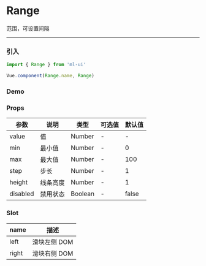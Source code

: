 # Range

范围，可设置间隔
<hr>


### 引入
```js
import { Range } from 'ml-ui'

Vue.component(Range.name, Range)
```

### Demo

### Props
| 参数          | 说明            | 类型            | 可选值                 | 默认值   |
|-------------  |---------------- |---------------- |---------------------- |-------- |
| value         | 值	  | Number  | - | - |
| min         | 最小值	  | Number  | - | 0 |
| max         | 最大值	  | Number  | - | 100 |
| step         | 步长	  | Number  | - | 1 |
| height         | 线条高度	  | Number  | - | 1 |
| disabled         | 禁用状态	  | Boolean  | - | false |

### Slot
| name | 描述 |
| -- | --- | 
| left | 滑块左侧 DOM | 
| right | 滑块右侧 DOM | 
